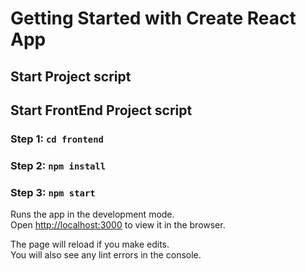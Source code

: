 # Getting Started with Create React App

## Start Project script

## Start FrontEnd Project script

### Step 1: `cd frontend`
### Step 2: `npm install`
### Step 3: `npm start`

Runs the app in the development mode.\
Open [http://localhost:3000](http://localhost:3000) to view it in the browser.

The page will reload if you make edits.\
You will also see any lint errors in the console.
